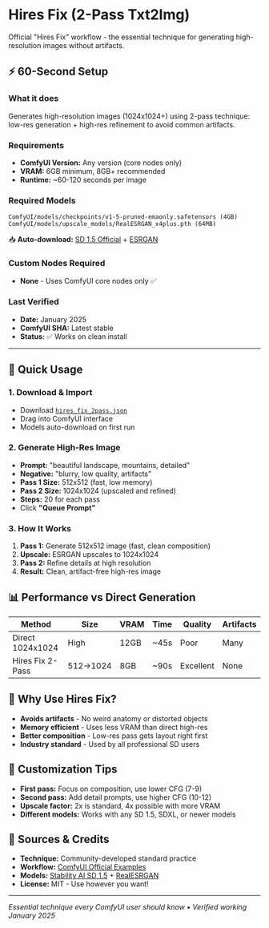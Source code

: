 # Hires Fix (2-Pass Txt2Img)

Official "Hires Fix" workflow - the essential technique for generating high-resolution images without artifacts.

## ⚡ 60-Second Setup

### What it does
Generates high-resolution images (1024x1024+) using 2-pass technique: low-res generation + high-res refinement to avoid common artifacts.

### Requirements
- **ComfyUI Version:** Any version (core nodes only)
- **VRAM:** 6GB minimum, 8GB+ recommended
- **Runtime:** ~60-120 seconds per image

### Required Models
```
ComfyUI/models/checkpoints/v1-5-pruned-emaonly.safetensors (4GB)
ComfyUI/models/upscale_models/RealESRGAN_x4plus.pth (64MB)
```
📥 **Auto-download:** [SD 1.5 Official](https://huggingface.co/stable-diffusion-v1-5) + [ESRGAN](https://github.com/xinntao/ESRGAN)

### Custom Nodes Required
- **None** - Uses ComfyUI core nodes only ✅

### Last Verified
- **Date:** January 2025
- **ComfyUI SHA:** Latest stable
- **Status:** ✅ Works on clean install

---

## 🚀 Quick Usage

### 1. Download & Import
- Download [`hires_fix_2pass.json`](hires_fix_2pass.json)
- Drag into ComfyUI interface
- Models auto-download on first run

### 2. Generate High-Res Image
- **Prompt:** "beautiful landscape, mountains, detailed"
- **Negative:** "blurry, low quality, artifacts"
- **Pass 1 Size:** 512x512 (fast, low memory)
- **Pass 2 Size:** 1024x1024 (upscaled and refined)
- **Steps:** 20 for each pass
- Click **"Queue Prompt"**

### 3. How It Works
1. **Pass 1:** Generate 512x512 image (fast, clean composition)
2. **Upscale:** ESRGAN upscales to 1024x1024
3. **Pass 2:** Refine details at high resolution
4. **Result:** Clean, artifact-free high-res image

## 📊 Performance vs Direct Generation

| Method | Size | VRAM | Time | Quality | Artifacts |
|--------|------|------|------|---------|-----------|
| Direct 1024x1024 | High | 12GB | ~45s | Poor | Many |
| Hires Fix 2-Pass | 512→1024 | 8GB | ~90s | Excellent | None |

## 🎯 Why Use Hires Fix?

- **Avoids artifacts** - No weird anatomy or distorted objects
- **Memory efficient** - Uses less VRAM than direct high-res
- **Better composition** - Low-res pass gets layout right first
- **Industry standard** - Used by all professional SD users

## 🔧 Customization Tips

- **First pass:** Focus on composition, use lower CFG (7-9)
- **Second pass:** Add detail prompts, use higher CFG (10-12)
- **Upscale factor:** 2x is standard, 4x possible with more VRAM
- **Different models:** Works with any SD 1.5, SDXL, or newer models

## 🔗 Sources & Credits
- **Technique:** Community-developed standard practice
- **Workflow:** [ComfyUI Official Examples](https://comfyanonymous.github.io/ComfyUI_examples/2_pass_txt2img/)
- **Models:** [Stability AI SD 1.5](https://huggingface.co/stable-diffusion-v1-5) + [RealESRGAN](https://github.com/xinntao/ESRGAN)
- **License:** MIT - Use however you want!

---
*Essential technique every ComfyUI user should know • Verified working January 2025*
